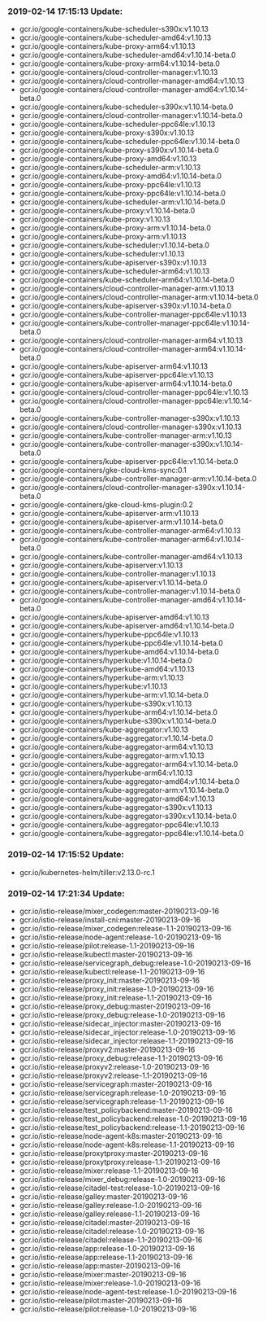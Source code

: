 ### 2019-02-14 17:15:13 Update:

- gcr.io/google-containers/kube-scheduler-s390x:v1.10.13
- gcr.io/google-containers/kube-scheduler-amd64:v1.10.13
- gcr.io/google-containers/kube-proxy-arm64:v1.10.13
- gcr.io/google-containers/kube-scheduler-amd64:v1.10.14-beta.0
- gcr.io/google-containers/kube-proxy-arm64:v1.10.14-beta.0
- gcr.io/google-containers/cloud-controller-manager:v1.10.13
- gcr.io/google-containers/cloud-controller-manager-amd64:v1.10.13
- gcr.io/google-containers/cloud-controller-manager-amd64:v1.10.14-beta.0
- gcr.io/google-containers/kube-scheduler-s390x:v1.10.14-beta.0
- gcr.io/google-containers/cloud-controller-manager:v1.10.14-beta.0
- gcr.io/google-containers/kube-scheduler-ppc64le:v1.10.13
- gcr.io/google-containers/kube-proxy-s390x:v1.10.13
- gcr.io/google-containers/kube-scheduler-ppc64le:v1.10.14-beta.0
- gcr.io/google-containers/kube-proxy-s390x:v1.10.14-beta.0
- gcr.io/google-containers/kube-proxy-amd64:v1.10.13
- gcr.io/google-containers/kube-scheduler-arm:v1.10.13
- gcr.io/google-containers/kube-proxy-amd64:v1.10.14-beta.0
- gcr.io/google-containers/kube-proxy-ppc64le:v1.10.13
- gcr.io/google-containers/kube-proxy-ppc64le:v1.10.14-beta.0
- gcr.io/google-containers/kube-scheduler-arm:v1.10.14-beta.0
- gcr.io/google-containers/kube-proxy:v1.10.14-beta.0
- gcr.io/google-containers/kube-proxy:v1.10.13
- gcr.io/google-containers/kube-proxy-arm:v1.10.14-beta.0
- gcr.io/google-containers/kube-proxy-arm:v1.10.13
- gcr.io/google-containers/kube-scheduler:v1.10.14-beta.0
- gcr.io/google-containers/kube-scheduler:v1.10.13
- gcr.io/google-containers/kube-apiserver-s390x:v1.10.13
- gcr.io/google-containers/kube-scheduler-arm64:v1.10.13
- gcr.io/google-containers/kube-scheduler-arm64:v1.10.14-beta.0
- gcr.io/google-containers/cloud-controller-manager-arm:v1.10.13
- gcr.io/google-containers/cloud-controller-manager-arm:v1.10.14-beta.0
- gcr.io/google-containers/kube-apiserver-s390x:v1.10.14-beta.0
- gcr.io/google-containers/kube-controller-manager-ppc64le:v1.10.13
- gcr.io/google-containers/kube-controller-manager-ppc64le:v1.10.14-beta.0
- gcr.io/google-containers/cloud-controller-manager-arm64:v1.10.13
- gcr.io/google-containers/cloud-controller-manager-arm64:v1.10.14-beta.0
- gcr.io/google-containers/kube-apiserver-arm64:v1.10.13
- gcr.io/google-containers/kube-apiserver-ppc64le:v1.10.13
- gcr.io/google-containers/kube-apiserver-arm64:v1.10.14-beta.0
- gcr.io/google-containers/cloud-controller-manager-ppc64le:v1.10.13
- gcr.io/google-containers/cloud-controller-manager-ppc64le:v1.10.14-beta.0
- gcr.io/google-containers/kube-controller-manager-s390x:v1.10.13
- gcr.io/google-containers/cloud-controller-manager-s390x:v1.10.13
- gcr.io/google-containers/kube-controller-manager-arm:v1.10.13
- gcr.io/google-containers/kube-controller-manager-s390x:v1.10.14-beta.0
- gcr.io/google-containers/kube-apiserver-ppc64le:v1.10.14-beta.0
- gcr.io/google-containers/gke-cloud-kms-sync:0.1
- gcr.io/google-containers/kube-controller-manager-arm:v1.10.14-beta.0
- gcr.io/google-containers/cloud-controller-manager-s390x:v1.10.14-beta.0
- gcr.io/google-containers/gke-cloud-kms-plugin:0.2
- gcr.io/google-containers/kube-apiserver-arm:v1.10.13
- gcr.io/google-containers/kube-apiserver-arm:v1.10.14-beta.0
- gcr.io/google-containers/kube-controller-manager-arm64:v1.10.13
- gcr.io/google-containers/kube-controller-manager-arm64:v1.10.14-beta.0
- gcr.io/google-containers/kube-controller-manager-amd64:v1.10.13
- gcr.io/google-containers/kube-apiserver:v1.10.13
- gcr.io/google-containers/kube-controller-manager:v1.10.13
- gcr.io/google-containers/kube-apiserver:v1.10.14-beta.0
- gcr.io/google-containers/kube-controller-manager:v1.10.14-beta.0
- gcr.io/google-containers/kube-controller-manager-amd64:v1.10.14-beta.0
- gcr.io/google-containers/kube-apiserver-amd64:v1.10.13
- gcr.io/google-containers/kube-apiserver-amd64:v1.10.14-beta.0
- gcr.io/google-containers/hyperkube-ppc64le:v1.10.13
- gcr.io/google-containers/hyperkube-ppc64le:v1.10.14-beta.0
- gcr.io/google-containers/hyperkube-amd64:v1.10.14-beta.0
- gcr.io/google-containers/hyperkube:v1.10.14-beta.0
- gcr.io/google-containers/hyperkube-amd64:v1.10.13
- gcr.io/google-containers/hyperkube-arm:v1.10.13
- gcr.io/google-containers/hyperkube:v1.10.13
- gcr.io/google-containers/hyperkube-arm:v1.10.14-beta.0
- gcr.io/google-containers/hyperkube-s390x:v1.10.13
- gcr.io/google-containers/hyperkube-arm64:v1.10.14-beta.0
- gcr.io/google-containers/hyperkube-s390x:v1.10.14-beta.0
- gcr.io/google-containers/kube-aggregator:v1.10.13
- gcr.io/google-containers/kube-aggregator:v1.10.14-beta.0
- gcr.io/google-containers/kube-aggregator-arm64:v1.10.13
- gcr.io/google-containers/kube-aggregator-arm:v1.10.13
- gcr.io/google-containers/kube-aggregator-arm64:v1.10.14-beta.0
- gcr.io/google-containers/hyperkube-arm64:v1.10.13
- gcr.io/google-containers/kube-aggregator-amd64:v1.10.14-beta.0
- gcr.io/google-containers/kube-aggregator-arm:v1.10.14-beta.0
- gcr.io/google-containers/kube-aggregator-amd64:v1.10.13
- gcr.io/google-containers/kube-aggregator-s390x:v1.10.13
- gcr.io/google-containers/kube-aggregator-s390x:v1.10.14-beta.0
- gcr.io/google-containers/kube-aggregator-ppc64le:v1.10.13
- gcr.io/google-containers/kube-aggregator-ppc64le:v1.10.14-beta.0
### 2019-02-14 17:15:52 Update:

- gcr.io/kubernetes-helm/tiller:v2.13.0-rc.1
### 2019-02-14 17:21:34 Update:

- gcr.io/istio-release/mixer_codegen:master-20190213-09-16
- gcr.io/istio-release/install-cni:master-20190213-09-16
- gcr.io/istio-release/mixer_codegen:release-1.1-20190213-09-16
- gcr.io/istio-release/node-agent:release-1.0-20190213-09-16
- gcr.io/istio-release/pilot:release-1.1-20190213-09-16
- gcr.io/istio-release/kubectl:master-20190213-09-16
- gcr.io/istio-release/servicegraph_debug:release-1.0-20190213-09-16
- gcr.io/istio-release/kubectl:release-1.1-20190213-09-16
- gcr.io/istio-release/proxy_init:master-20190213-09-16
- gcr.io/istio-release/proxy_init:release-1.0-20190213-09-16
- gcr.io/istio-release/proxy_init:release-1.1-20190213-09-16
- gcr.io/istio-release/proxy_debug:master-20190213-09-16
- gcr.io/istio-release/proxy_debug:release-1.0-20190213-09-16
- gcr.io/istio-release/sidecar_injector:master-20190213-09-16
- gcr.io/istio-release/sidecar_injector:release-1.0-20190213-09-16
- gcr.io/istio-release/sidecar_injector:release-1.1-20190213-09-16
- gcr.io/istio-release/proxyv2:master-20190213-09-16
- gcr.io/istio-release/proxy_debug:release-1.1-20190213-09-16
- gcr.io/istio-release/proxyv2:release-1.0-20190213-09-16
- gcr.io/istio-release/proxyv2:release-1.1-20190213-09-16
- gcr.io/istio-release/servicegraph:master-20190213-09-16
- gcr.io/istio-release/servicegraph:release-1.0-20190213-09-16
- gcr.io/istio-release/servicegraph:release-1.1-20190213-09-16
- gcr.io/istio-release/test_policybackend:master-20190213-09-16
- gcr.io/istio-release/test_policybackend:release-1.0-20190213-09-16
- gcr.io/istio-release/test_policybackend:release-1.1-20190213-09-16
- gcr.io/istio-release/node-agent-k8s:master-20190213-09-16
- gcr.io/istio-release/node-agent-k8s:release-1.1-20190213-09-16
- gcr.io/istio-release/proxytproxy:master-20190213-09-16
- gcr.io/istio-release/proxytproxy:release-1.1-20190213-09-16
- gcr.io/istio-release/mixer:release-1.1-20190213-09-16
- gcr.io/istio-release/mixer_debug:release-1.0-20190213-09-16
- gcr.io/istio-release/citadel-test:release-1.0-20190213-09-16
- gcr.io/istio-release/galley:master-20190213-09-16
- gcr.io/istio-release/galley:release-1.0-20190213-09-16
- gcr.io/istio-release/galley:release-1.1-20190213-09-16
- gcr.io/istio-release/citadel:master-20190213-09-16
- gcr.io/istio-release/citadel:release-1.0-20190213-09-16
- gcr.io/istio-release/citadel:release-1.1-20190213-09-16
- gcr.io/istio-release/app:release-1.0-20190213-09-16
- gcr.io/istio-release/app:release-1.1-20190213-09-16
- gcr.io/istio-release/app:master-20190213-09-16
- gcr.io/istio-release/mixer:master-20190213-09-16
- gcr.io/istio-release/mixer:release-1.0-20190213-09-16
- gcr.io/istio-release/node-agent-test:release-1.0-20190213-09-16
- gcr.io/istio-release/pilot:master-20190213-09-16
- gcr.io/istio-release/pilot:release-1.0-20190213-09-16
